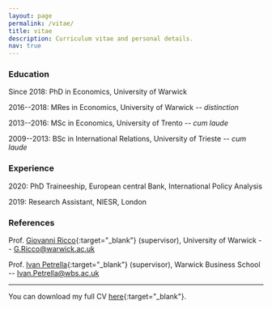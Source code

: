 ```yaml
---
layout: page
permalink: /vitae/
title: vitae
description: Curriculum vitae and personal details.
nav: true
---
```


### Education
Since 2018: PhD in Economics, University of Warwick

2016--2018: MRes in Economics, University of Warwick -- *distinction*

2013--2016: MSc in Economics, University of Trento -- *cum laude*

2009--2013: BSc in International Relations, University of Trieste -- *cum laude*


### Experience
2020: PhD Traineeship, European central Bank, International Policy Analysis

2019: Research Assistant, NIESR, London


### References
Prof. [Giovanni Ricco](https://www.giovanni-ricco.com/){:target="\_blank"} (supervisor), University of Warwick -- <G.Ricco@warwick.ac.uk>

Prof. [Ivan Petrella](https://sites.google.com/a/ivanpetrella.com/www/){:target="\_blank"} (supervisor), Warwick Business School -- <Ivan.Petrella@wbs.ac.uk>

***

You can download my full CV [here](../assets/cv/CV_Degasperi_29_09_2020.pdf){:target="\_blank"}.
